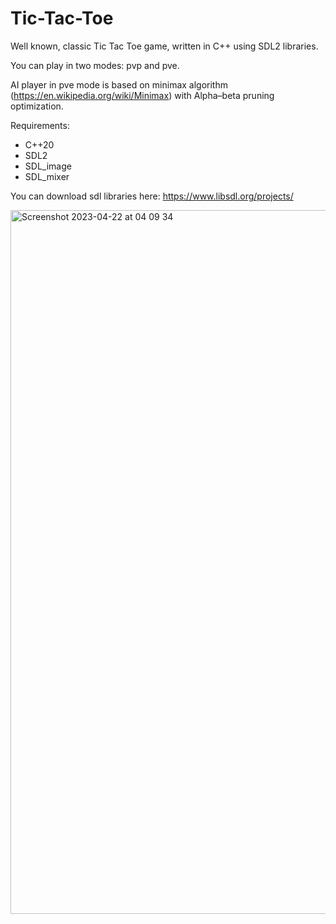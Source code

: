# Tic-Tac-Toe

Well known, classic Tic Tac Toe game, written in C++ using SDL2 libraries. 

You can play in two modes: pvp and pve. 

AI player in pve mode is based on minimax algorithm (https://en.wikipedia.org/wiki/Minimax) with Alpha–beta pruning optimization.

Requirements:
- C++20
- SDL2
- SDL_image
- SDL_mixer

You can download sdl libraries here: https://www.libsdl.org/projects/

<img width="1126" alt="Screenshot 2023-04-22 at 04 09 34" src="https://user-images.githubusercontent.com/122737837/233757625-fefa4f1a-42fc-4a82-a7a9-65667f154504.png">
